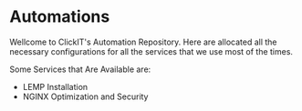 # Automations

Wellcome to ClickIT's Automation Repository.
Here are allocated all the necessary configurations for all the services that we use most of the times.

Some Services that Are Available are:

- LEMP Installation
- NGINX Optimization and Security
